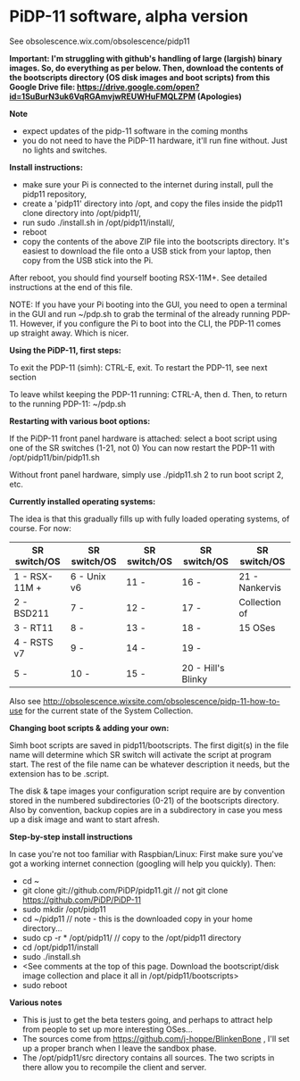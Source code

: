 # PiDP-11 software, alpha version
See obsolescence.wix.com/obsolescence/pidp11

**Important: I'm struggling with github's handling of large (largish) binary images.
So, do everything as per below. Then, download the contents of the bootscripts directory (OS disk images and boot scripts) from this Google Drive file:
https://drive.google.com/open?id=1SuBurN3uk6VqRGAmvjwREUWHuFMQLZPM
(Apologies)**


**Note**
- expect updates of the pidp-11 software in the coming months
- you do not need to have the PiDP-11 hardware, it'll run fine without. Just no lights and switches.


**Install instructions:**
- make sure your Pi is connected to the internet during install, pull the pidp11 repository,
- create a 'pidp11' directory into /opt, and copy the files inside the pidp11 clone directory into /opt/pidp11/,
- run sudo ./install.sh in /opt/pidp11/install/,
- reboot
- copy the contents of the above ZIP file into the bootscripts directory. It's easiest to download the file onto a USB stick from your laptop, then copy from the USB stick into the Pi.

After reboot, you should find yourself booting RSX-11M+. See detailed instructions at the end of this file.

NOTE: If you have your Pi booting into the GUI, you need to open a terminal in the GUI and run ~/pdp.sh to grab the terminal of the already running PDP-11. 
However, if you configure the Pi to boot into the CLI, the PDP-11 comes up straight away. Which is nicer.


**Using the PiDP-11, first steps:**

To exit the PDP-11 (simh): CTRL-E, exit. 
To restart the PDP-11, see next section

To leave whilst keeping the PDP-11 running: CTRL-A, then d. 
Then, to return to the running PDP-11: ~/pdp.sh


**Restarting with various boot options:**

If the PiDP-11 front panel hardware is attached:
  select a boot script using one of the SR switches (1-21, not 0)
  You can now restart the PDP-11 with /opt/pidp11/bin/pidp11.sh

Without front panel hardware, simply use ./pidp11.sh 2 to run boot script 2, etc.


**Currently installed operating systems:**

The idea is that this gradually fills up with fully loaded operating systems, of course. For now:

SR switch/OS | SR switch/OS | SR switch/OS | SR switch/OS |  SR switch/OS |
----------|-----------|-----------|-----------|------------|
1 - RSX-11M + | 6 - Unix v6 | 11 - | 16 - | 21 - Nankervis |
2 - BSD211 | 7 - | 12 - | 17 - |      Collection of
3 - RT11 | 8 - | 13 - | 18 - |      15 OSes
4 - RSTS v7 | 9 - | 14 - | 19 -
5 - | 10 -| 15 - | 20 - Hill's Blinky

Also see http://obsolescence.wixsite.com/obsolescence/pidp-11-how-to-use for the current state of the System Collection.


**Changing boot scripts & adding your own:**

Simh boot scripts are saved in pidp11/bootscripts. The first digit(s) in the file name will determine 
which SR switch will activate the script at program start. The rest of the file name can be whatever 
description it needs, but the extension has to be .script.

The disk & tape images your configuration script require are by convention stored in 
the numbered subdirectories (0-21) of the bootscripts directory. Also by convention, backup copies are
in a subdirectory in case you mess up a disk image and want to start afresh.


**Step-by-step install instructions**

In case you're not too familiar with Raspbian/Linux:
First make sure you've got a working internet connection (googling will help you quickly). Then:
* cd ~
* git clone git://github.com/PiDP/pidp11.git    // not git clone https://github.com/PiDP/PiDP-11
* sudo mkdir /opt/pidp11
* cd ~/pidp11                                    // note - this is the downloaded copy in your home directory...
* sudo cp -r * /opt/pidp11/                      // copy to the /opt/pidp11 directory
* cd /opt/pidp11/install
* sudo ./install.sh
* <See comments at the top of this page. Download the bootscript/disk image collection and place it all in /opt/pidp11/bootscripts>
* sudo reboot


**Various notes**
- This is just to get the beta testers going, and perhaps to attract help from people to set up more interesting OSes... 
- The sources come from https://github.com/j-hoppe/BlinkenBone , I'll set up a proper branch when I leave the sandbox phase.
- The /opt/pidp11/src directory contains all sources. The two scripts in there allow you to recompile the client and server.
